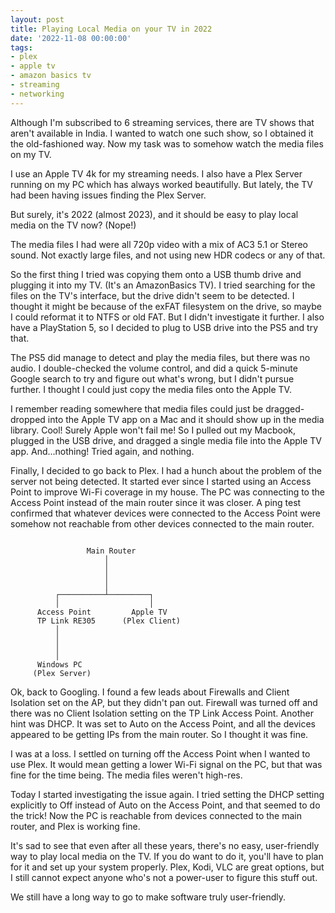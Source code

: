 ```yaml
---
layout: post
title: Playing Local Media on your TV in 2022
date: '2022-11-08 00:00:00'
tags:
- plex
- apple tv
- amazon basics tv
- streaming
- networking
---
```


Although I'm subscribed to 6 streaming services, there are TV shows that aren't available in India. I wanted to watch one such show, so I obtained it the old-fashioned way. Now my task was to somehow watch the media files on my TV.

I use an Apple TV 4k for my streaming needs. I also have a Plex Server running on my PC which has always worked beautifully. But lately, the TV had been having issues finding the Plex Server.

But surely, it's 2022 (almost 2023), and it should be easy to play local media on the TV now? (Nope!)

The media files I had were all 720p video with a mix of AC3 5.1 or Stereo sound. Not exactly large files, and not using new HDR codecs or any of that. 

So the first thing I tried was copying them onto a USB thumb drive and plugging it into my TV. (It's an AmazonBasics TV). I tried searching for the files on the TV's interface, but the drive didn't seem to be detected. I thought it might be because of the exFAT filesystem on the drive, so maybe I could reformat it to NTFS or old FAT. But I didn't investigate it further. I also have a PlayStation 5, so I decided to plug to USB drive into the PS5 and try that.

The PS5 did manage to detect and play the media files, but there was no audio. I double-checked the volume control, and did a quick 5-minute Google search to try and figure out what's wrong, but I didn't pursue further. I thought I could just copy the media files onto the Apple TV.

I remember reading somewhere that media files could just be dragged-dropped into the Apple TV app on a Mac and it should show up in the media library. Cool! Surely Apple won't fail me! So I pulled out my Macbook, plugged in the USB drive, and dragged a single media file into the Apple TV app. And...nothing! Tried again, and nothing.

Finally, I decided to go back to Plex. I had a hunch about the problem of the server not being detected. It started ever since I started using an Access Point to improve Wi-Fi coverage in my house. The PC was connecting to the Access Point instead of the main router since it was closer. A ping test confirmed that whatever devices were connected to the Access Point were somehow not reachable from other devices connected to the main router. 

```text

                 Main Router
                     │
                     │
                     │
                     │
          ┌──────────┴─────────┐
          │                    │
      Access Point         Apple TV
      TP Link RE305      (Plex Client)
          │
          │
          │
          │
      Windows PC
     (Plex Server)
```

Ok, back to Googling. I found a few leads about Firewalls and Client Isolation set on the AP, but they didn't pan out. Firewall was turned off and there was no Client Isolation setting on the TP Link Access Point. Another hint was DHCP. It was set to Auto on the Access Point, and all the devices appeared to be getting IPs from the main router. So I thought it was fine.

I was at a loss. I settled on turning off the Access Point when I wanted to use Plex. It would mean getting a lower Wi-Fi signal on the PC, but that was fine for the time being. The media files weren't high-res.

Today I started investigating the issue again. I tried setting the DHCP setting explicitly to Off instead of Auto on the Access Point, and that seemed to do the trick! Now the PC is reachable from devices connected to the main router, and Plex is working fine.

It's sad to see that even after all these years, there's no easy, user-friendly way to play local media on the TV. If you do want to do it, you'll have to plan for it and set up your system properly. Plex, Kodi, VLC are great options, but I still cannot expect anyone who's not a power-user to figure this stuff out.

We still have a long way to go to make software truly user-friendly.